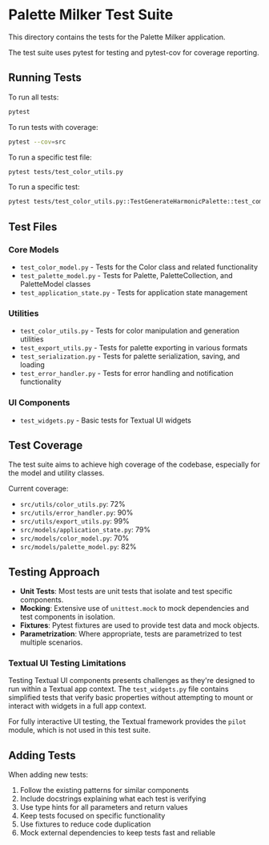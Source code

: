 # Palette Milker Test Suite

This directory contains the tests for the Palette Milker application.

The test suite uses pytest for testing and pytest-cov for coverage reporting.

## Running Tests

To run all tests:

```bash
pytest
```

To run tests with coverage:

```bash
pytest --cov=src
```

To run a specific test file:

```bash
pytest tests/test_color_utils.py
```

To run a specific test:

```bash
pytest tests/test_color_utils.py::TestGenerateHarmonicPalette::test_complementary_palette
```

## Test Files

### Core Models

- `test_color_model.py` - Tests for the Color class and related functionality
- `test_palette_model.py` - Tests for Palette, PaletteCollection, and PaletteModel classes
- `test_application_state.py` - Tests for application state management

### Utilities

- `test_color_utils.py` - Tests for color manipulation and generation utilities
- `test_export_utils.py` - Tests for palette exporting in various formats
- `test_serialization.py` - Tests for palette serialization, saving, and loading
- `test_error_handler.py` - Tests for error handling and notification functionality

### UI Components

- `test_widgets.py` - Basic tests for Textual UI widgets

## Test Coverage

The test suite aims to achieve high coverage of the codebase, especially for the model and utility classes.

Current coverage:
- `src/utils/color_utils.py`: 72%
- `src/utils/error_handler.py`: 90%
- `src/utils/export_utils.py`: 99%
- `src/models/application_state.py`: 79%
- `src/models/color_model.py`: 70%
- `src/models/palette_model.py`: 82%

## Testing Approach

- **Unit Tests**: Most tests are unit tests that isolate and test specific components.
- **Mocking**: Extensive use of `unittest.mock` to mock dependencies and test components in isolation.
- **Fixtures**: Pytest fixtures are used to provide test data and mock objects.
- **Parametrization**: Where appropriate, tests are parametrized to test multiple scenarios.

### Textual UI Testing Limitations

Testing Textual UI components presents challenges as they're designed to run within a Textual app context. The `test_widgets.py` file contains simplified tests that verify basic properties without attempting to mount or interact with widgets in a full app context.

For fully interactive UI testing, the Textual framework provides the `pilot` module, which is not used in this test suite.

## Adding Tests

When adding new tests:
1. Follow the existing patterns for similar components
2. Include docstrings explaining what each test is verifying
3. Use type hints for all parameters and return values
4. Keep tests focused on specific functionality
5. Use fixtures to reduce code duplication
6. Mock external dependencies to keep tests fast and reliable
